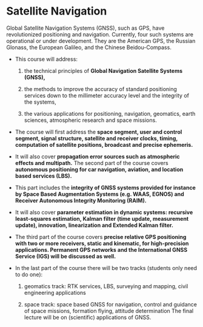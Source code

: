 # Satellite Navigation

Global Satellite Navigation Systems (GNSS), such as GPS, have revolutionized positioning and navigation. Currently, four such systems are operational or under development. They are the American GPS, the Russian Glonass, the European Galileo, and the Chinese Beidou-Compass.



* This course will address: 

  1. the technical principles of **Global Navigation Satellite Systems (GNSS),**

  2. the methods to improve the accuracy of standard positioning services down to the millimeter accuracy level and the integrity of the systems, 

  3. the various applications for positioning, navigation, geomatics, earth sciences, atmospheric research and space missions.



- The course will first address the **space segment, user and control segment, signal structure, satellite and receiver clocks, timing, computation of satellite positions, broadcast and precise ephemeris.**

- It will also cover **propagation error sources such as atmospheric effects and multipath.** The second part of the course covers **autonomous positioning for car navigation, aviation, and location based services (LBS).** 

- This part includes the **integrity of GNSS systems provided for instance by Space Based Augmentation Systems (e.g. WAAS, EGNOS) and Receiver Autonomous Integrity Monitoring (RAIM).** 

- It will also cover **parameter estimation in dynamic systems: recursive least-squares estimation, Kalman filter (time update, measurement update), innovation, linearization and Extended Kalman filter.** 

- The third part of the course covers **precise relative GPS positioning with two or more receivers, static and kinematic, for high-precision applications. Permanent GPS networks and the International GNSS Service (IGS) will be discussed as well.**

- In the last part of the course there will be two tracks (students only need to do one):

  1. geomatics track: RTK services, LBS, surveying and mapping, civil engineering applications 

  2. space track: space based GNSS for navigation, control and guidance of space missions, formation flying, attitude determination The final lecture will be on (scientific) applications of GNSS.
